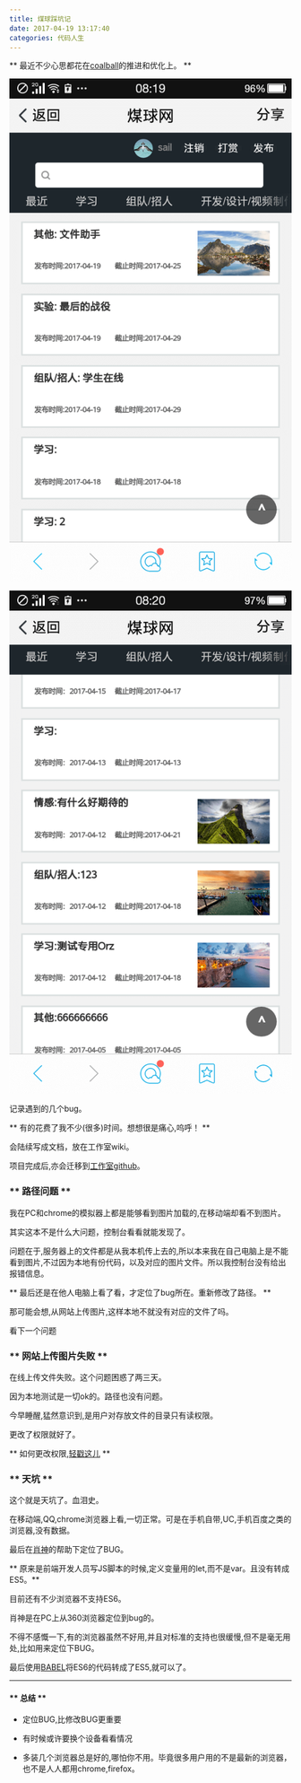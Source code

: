 ```yaml
---
title: 煤球踩坑记
date: 2017-04-19 13:17:40
categories: 代码人生
---
```


** 最近不少心思都花在[coalball](https://github.com/iamsail/coalball)的推进和优化上。 **

![coalball-mobile-1](/img/codelife/coalball-mobile-1.png)

![coalball-mobile-1](/img/codelife/coalball-mobile-2.png)

记录遇到的几个bug。

** 有的花费了我不少(很多)时间。想想很是痛心,呜呼！ **

会陆续写成文档，放在工作室wiki。

项目完成后,亦会迁移到[工作室github](https://github.com/cumtflyingstudio)。

### ** 路径问题 **

我在PC和chrome的模拟器上都是能够看到图片加载的,在移动端却看不到图片。

其实这本不是什么大问题，控制台看看就能发现了。

问题在于,服务器上的文件都是从我本机传上去的,所以本来我在自己电脑上是不能看到图片,不过因为本地有份代码，以及对应的图片文件。所以我控制台没有给出报错信息。

** 最后还是在他人电脑上看了看，才定位了bug所在。重新修改了路径。 **

那可能会想,从网站上传图片,这样本地不就没有对应的文件了吗。

看下一个问题

### ** 网站上传图片失败 **

在线上传文件失败。这个问题困惑了两三天。

因为本地测试是一切ok的。路径也没有问题。

今早睡醒,猛然意识到,是用户对存放文件的目录只有读权限。

更改了权限就好了。

** 如何更改权限,[轻戳这儿](http://man.linuxde.net/chmod) **

### ** 天坑 **

这个就是天坑了。血泪史。

在移动端,QQ,chrome浏览器上看,一切正常。可是在手机自带,UC,手机百度之类的浏览器,没有数据。

最后在[肖神](https://blog.xgy666.cn/)的帮助下定位了BUG。

** 原来是前端开发人员写JS脚本的时候,定义变量用的let,而不是var。且没有转成ES5。**

目前还有不少浏览器不支持ES6。

肖神是在PC上从360浏览器定位到bug的。

不得不感慨一下,有的浏览器虽然不好用,并且对标准的支持也很缓慢,但不是毫无用处,比如用来定位下BUG。

最后使用[BABEL](https://babeljs.io/)将ES6的代码转成了ES5,就可以了。

*************************

#### ** 总结 **

- 定位BUG,比修改BUG更重要

- 有时候或许要换个设备看看情况

- 多装几个浏览器总是好的,哪怕你不用。毕竟很多用户用的不是最新的浏览器，也不是人人都用chrome,firefox。

